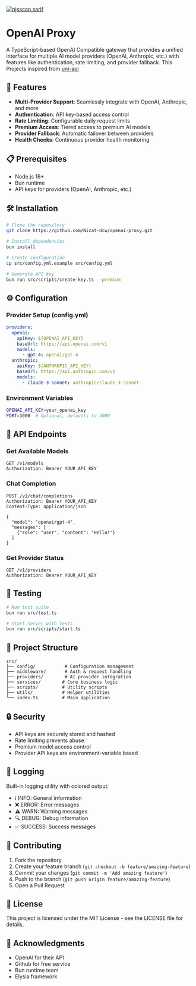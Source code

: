 [![njsscan sarif](https://github.com/Nicat-dcw/openai-proxy/actions/workflows/njsscan.yml/badge.svg)](https://github.com/Nicat-dcw/openai-proxy/actions/workflows/njsscan.yml)
# OpenAI Proxy

A TypeScript-based OpenAI Compatible gateway that provides a unified interface for multiple AI model providers (OpenAI, Anthropic, etc.) with features like authentication, rate limiting, and provider fallback.
This Projects inspired from [uni-api](https://github.com/yym68686/uni-api)


## 🚀 Features

- **Multi-Provider Support**: Seamlessly integrate with OpenAI, Anthropic, and more
- **Authentication**: API key-based access control
- **Rate Limiting**: Configurable daily request limits
- **Premium Access**: Tiered access to premium AI models
- **Provider Fallback**: Automatic failover between providers
- **Health Checks**: Continuous provider health monitoring

## 📋 Prerequisites

- Node.js 16+
- Bun runtime
- API keys for providers (OpenAI, Anthropic, etc.)

## 🛠️ Installation

```bash
# Clone the repository
git clone https://github.com/Nicat-dcw/openai-proxy.git

# Install dependencies
bun install

# Create configuration
cp src/config.yml.example src/config.yml

# Generate API key
bun run src/scripts/create-key.ts --premium
```

## ⚙️ Configuration

### Provider Setup (config.yml)
```yaml
providers:
  openai:
    apiKey: ${OPENAI_API_KEY}
    baseUrl: https://api.openai.com/v1
    models:
      - gpt-4: openai/gpt-4
  anthropic:
    apiKey: ${ANTHROPIC_API_KEY}
    baseUrl: https://api.anthropic.com/v1
    models:
      - claude-3-sonnet: anthropic/claude-3-sonnet
```

### Environment Variables
```bash
OPENAI_API_KEY=your_openai_key
PORT=3000  # Optional, defaults to 3000
```

## 🚦 API Endpoints

### Get Available Models
```http
GET /v1/models
Authorization: Bearer YOUR_API_KEY
```

### Chat Completion
```http
POST /v1/chat/completions
Authorization: Bearer YOUR_API_KEY
Content-Type: application/json

{
  "model": "openai/gpt-4",
  "messages": [
    {"role": "user", "content": "Hello!"}
  ]
}
```

### Get Provider Status
```http
GET /v1/providers
Authorization: Bearer YOUR_API_KEY
```

## 🧪 Testing

```bash
# Run test suite
bun run src/test.ts

# Start server with tests
bun run src/scripts/start.ts
```

## 📁 Project Structure

```
src/
├── config/           # Configuration management
├── middleware/       # Auth & request handling
├── providers/        # AI provider integration
├── services/        # Core business logic
├── scripts/         # Utility scripts
├── utils/           # Helper utilities
└── index.ts         # Main application
```

## 🔒 Security

- API keys are securely stored and hashed
- Rate limiting prevents abuse
- Premium model access control
- Provider API keys are environment-variable based

## 📝 Logging

Built-in logging utility with colored output:
- ℹ️ INFO: General information
- ❌ ERROR: Error messages
- ⚠️ WARN: Warning messages
- 🔍 DEBUG: Debug information
- ✅ SUCCESS: Success messages

## 🤝 Contributing

1. Fork the repository
2. Create your feature branch (`git checkout -b feature/amazing-feature`)
3. Commit your changes (`git commit -m 'Add amazing feature'`)
4. Push to the branch (`git push origin feature/amazing-feature`)
5. Open a Pull Request

## 📄 License

This project is licensed under the MIT License - see the LICENSE file for details.

## 🙏 Acknowledgments

- OpenAI for their API
- Github for free service
- Bun runtime team
- Elysia framework
